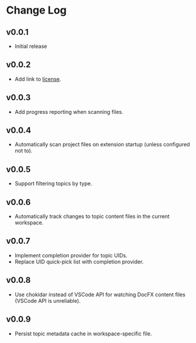 # Change Log

## v0.0.1

* Initial release

## v0.0.2

* Add link to [license](LICENSE).

## v0.0.3

* Add progress reporting when scanning files.

## v0.0.4

* Automatically scan project files on extension startup (unless configured not to).

## v0.0.5

* Support filtering topics by type.

## v0.0.6

* Automatically track changes to topic content files in the current workspace.

## v0.0.7

* Implement completion provider for topic UIDs.
* Replace UID quick-pick list with completion provider.

## v0.0.8

* Use chokidar instead of VSCode API for watching DocFX content files (VSCode API is unreliable).

## v0.0.9

* Persist topic metadata cache in workspace-specific file.
